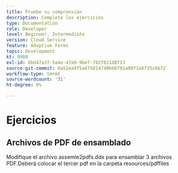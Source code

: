 ```yaml
---
title: Pruebe su comprensión
description: Complete los ejercicios
type: Documentation
role: Developer
level: Beginner, Intermediate
version: Cloud Service
feature: Adaptive Forms
topic: Development
kt: 9980
exl-id: 6bd47a37-5a4e-47a9-9be7-782f611d8f13
source-git-commit: 0a52ea9f5a475814740bb0701a09f1a6735c6b72
workflow-type: tm+mt
source-wordcount: '31'
ht-degree: 0%

---
```


# Ejercicios

## Archivos de PDF de ensamblado

Modifique el archivo assemle2pdfs.ddx para ensamblar 3 archivos PDF.Deberá colocar el tercer pdf en la carpeta resources/pdffiles


